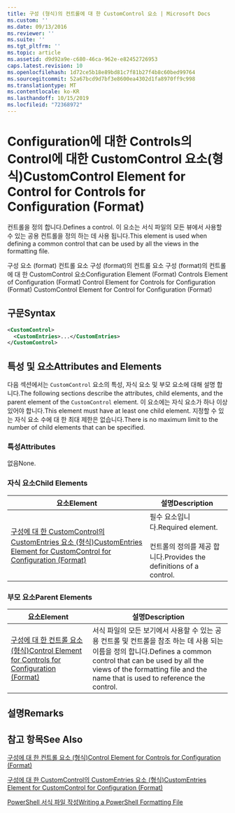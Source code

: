 ```yaml
---
title: 구성 (형식)의 컨트롤에 대 한 CustomControl 요소 | Microsoft Docs
ms.custom: ''
ms.date: 09/13/2016
ms.reviewer: ''
ms.suite: ''
ms.tgt_pltfrm: ''
ms.topic: article
ms.assetid: d9d92a9e-c680-46ca-962e-e82452726953
caps.latest.revision: 10
ms.openlocfilehash: 1d72ce5b18e89bd81c7f81b27f4b8c60bed99764
ms.sourcegitcommit: 52a67bcd9d7bf3e8600ea4302d1fa8970ff9c998
ms.translationtype: MT
ms.contentlocale: ko-KR
ms.lasthandoff: 10/15/2019
ms.locfileid: "72368972"
---
```

# <a name="customcontrol-element-for-control-for-controls-for-configuration-format"></a><span data-ttu-id="c551d-102">Configuration에 대한 Controls의 Control에 대한 CustomControl 요소(형식)</span><span class="sxs-lookup"><span data-stu-id="c551d-102">CustomControl Element for Control for Controls for Configuration (Format)</span></span>

<span data-ttu-id="c551d-103">컨트롤을 정의 합니다.</span><span class="sxs-lookup"><span data-stu-id="c551d-103">Defines a control.</span></span> <span data-ttu-id="c551d-104">이 요소는 서식 파일의 모든 뷰에서 사용할 수 있는 공용 컨트롤을 정의 하는 데 사용 됩니다.</span><span class="sxs-lookup"><span data-stu-id="c551d-104">This element is used when defining a common control that can be used by all the views in the formatting file.</span></span>

<span data-ttu-id="c551d-105">구성 요소 (format) 컨트롤 요소 구성 (format)의 컨트롤 요소 구성 (format)의 컨트롤에 대 한 CustomControl 요소</span><span class="sxs-lookup"><span data-stu-id="c551d-105">Configuration Element (Format) Controls Element of Configuration (Format) Control Element for Controls for Configuration (Format) CustomControl Element for Control for Configuration (Format)</span></span>

## <a name="syntax"></a><span data-ttu-id="c551d-106">구문</span><span class="sxs-lookup"><span data-stu-id="c551d-106">Syntax</span></span>

```xml
<CustomControl>
  <CustomEntries>...</CustomEntries>
</CustomControl>
```

## <a name="attributes-and-elements"></a><span data-ttu-id="c551d-107">특성 및 요소</span><span class="sxs-lookup"><span data-stu-id="c551d-107">Attributes and Elements</span></span>

<span data-ttu-id="c551d-108">다음 섹션에서는 `CustomControl` 요소의 특성, 자식 요소 및 부모 요소에 대해 설명 합니다.</span><span class="sxs-lookup"><span data-stu-id="c551d-108">The following sections describe the attributes, child elements, and the parent element of the `CustomControl` element.</span></span> <span data-ttu-id="c551d-109">이 요소에는 자식 요소가 하나 이상 있어야 합니다.</span><span class="sxs-lookup"><span data-stu-id="c551d-109">This element must have at least one child element.</span></span> <span data-ttu-id="c551d-110">지정할 수 있는 자식 요소 수에 대 한 최대 제한은 없습니다.</span><span class="sxs-lookup"><span data-stu-id="c551d-110">There is no maximum limit to the number of child elements that can be specified.</span></span>

### <a name="attributes"></a><span data-ttu-id="c551d-111">특성</span><span class="sxs-lookup"><span data-stu-id="c551d-111">Attributes</span></span>

<span data-ttu-id="c551d-112">없음</span><span class="sxs-lookup"><span data-stu-id="c551d-112">None.</span></span>

### <a name="child-elements"></a><span data-ttu-id="c551d-113">자식 요소</span><span class="sxs-lookup"><span data-stu-id="c551d-113">Child Elements</span></span>

|<span data-ttu-id="c551d-114">요소</span><span class="sxs-lookup"><span data-stu-id="c551d-114">Element</span></span>|<span data-ttu-id="c551d-115">설명</span><span class="sxs-lookup"><span data-stu-id="c551d-115">Description</span></span>|
|-------------|-----------------|
|[<span data-ttu-id="c551d-116">구성에 대 한 CustomControl의 CustomEntries 요소 (형식)</span><span class="sxs-lookup"><span data-stu-id="c551d-116">CustomEntries Element for CustomControl for Configuration (Format)</span></span>](./customentries-element-for-customcontrol-for-controls-for-configuration-format.md)|<span data-ttu-id="c551d-117">필수 요소입니다.</span><span class="sxs-lookup"><span data-stu-id="c551d-117">Required element.</span></span><br /><br /> <span data-ttu-id="c551d-118">컨트롤의 정의를 제공 합니다.</span><span class="sxs-lookup"><span data-stu-id="c551d-118">Provides the definitions of a control.</span></span>|

### <a name="parent-elements"></a><span data-ttu-id="c551d-119">부모 요소</span><span class="sxs-lookup"><span data-stu-id="c551d-119">Parent Elements</span></span>

|<span data-ttu-id="c551d-120">요소</span><span class="sxs-lookup"><span data-stu-id="c551d-120">Element</span></span>|<span data-ttu-id="c551d-121">설명</span><span class="sxs-lookup"><span data-stu-id="c551d-121">Description</span></span>|
|-------------|-----------------|
|[<span data-ttu-id="c551d-122">구성에 대 한 컨트롤 요소 (형식)</span><span class="sxs-lookup"><span data-stu-id="c551d-122">Control Element for Controls for Configuration (Format)</span></span>](./control-element-for-controls-for-configuration-format.md)|<span data-ttu-id="c551d-123">서식 파일의 모든 보기에서 사용할 수 있는 공용 컨트롤 및 컨트롤을 참조 하는 데 사용 되는 이름을 정의 합니다.</span><span class="sxs-lookup"><span data-stu-id="c551d-123">Defines a common control that can be used by all the views of the formatting file and the name that is used to reference the control.</span></span>|

## <a name="remarks"></a><span data-ttu-id="c551d-124">설명</span><span class="sxs-lookup"><span data-stu-id="c551d-124">Remarks</span></span>

## <a name="see-also"></a><span data-ttu-id="c551d-125">참고 항목</span><span class="sxs-lookup"><span data-stu-id="c551d-125">See Also</span></span>

[<span data-ttu-id="c551d-126">구성에 대 한 컨트롤 요소 (형식)</span><span class="sxs-lookup"><span data-stu-id="c551d-126">Control Element for Controls for Configuration (Format)</span></span>](./control-element-for-controls-for-configuration-format.md)

[<span data-ttu-id="c551d-127">구성에 대 한 CustomControl의 CustomEntries 요소 (형식)</span><span class="sxs-lookup"><span data-stu-id="c551d-127">CustomEntries Element for CustomControl for Configuration (Format)</span></span>](./customentries-element-for-customcontrol-for-controls-for-configuration-format.md)

[<span data-ttu-id="c551d-128">PowerShell 서식 파일 작성</span><span class="sxs-lookup"><span data-stu-id="c551d-128">Writing a PowerShell Formatting File</span></span>](./writing-a-powershell-formatting-file.md)
